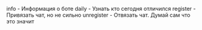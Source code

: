 info - Информация о боте
daily - Узнать кто сегодня отличился
register - Привязать чат, но не сильно
unregister - Отвязать чат. Думай сам что это значит

